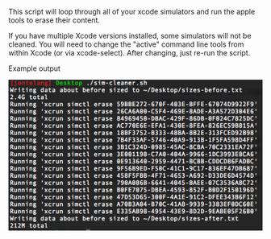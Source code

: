 This script will loop through all of your xcode simulators and run the apple tools to erase their content.
  
If you have multiple Xcode versions installed, some simulators will not be cleaned. You will need to change the "active" command line tools from within Xcode (or via xcode-select). After changing, just re-run the script.

Example output

![](images/example-out.png)